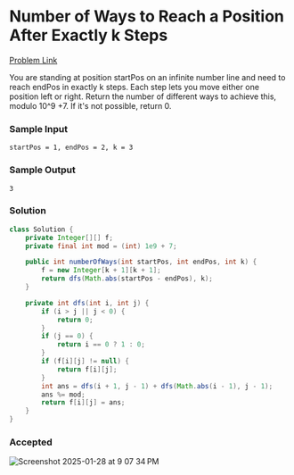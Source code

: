 # Number of Ways to Reach a Position After Exactly k Steps

[Problem Link](https://leetcode.com/problems/number-of-ways-to-reach-a-position-after-exactly-k-steps/description/)

You are standing at position startPos on an infinite number line and need to reach endPos in exactly k steps. Each step lets you move 
either one position left or right. Return the number of different ways to achieve this, modulo 10^9 +7. If it's not possible, return 0.

### Sample Input 
```
startPos = 1, endPos = 2, k = 3
```

### Sample Output 
```
3
```

### Solution
```java
class Solution {
    private Integer[][] f;
    private final int mod = (int) 1e9 + 7;

    public int numberOfWays(int startPos, int endPos, int k) {
        f = new Integer[k + 1][k + 1];
        return dfs(Math.abs(startPos - endPos), k);
    }

    private int dfs(int i, int j) {
        if (i > j || j < 0) {
            return 0;
        }
        if (j == 0) {
            return i == 0 ? 1 : 0;
        }
        if (f[i][j] != null) {
            return f[i][j];
        }
        int ans = dfs(i + 1, j - 1) + dfs(Math.abs(i - 1), j - 1);
        ans %= mod;
        return f[i][j] = ans;
    }
}
```

### Accepted
![Screenshot 2025-01-28 at 9 07 34 PM](https://github.com/user-attachments/assets/3c996395-e28e-43c0-a993-1b9f798a403b)

